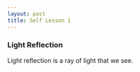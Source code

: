 ```yaml
---
layout: post
title: Self Lesson 1
---
```


### Light Reflection

Light reflection is a ray of light that we see.

